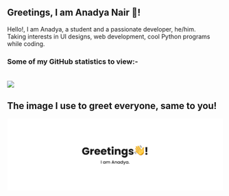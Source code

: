 ## Greetings, I am Anadya Nair 👋!

Hello!, I am Anadya, a student and a passionate developer, he/him.
<br>
Taking interests in UI designs, web development, cool Python programs while coding.
<br>

### Some of my GitHub statistics to view:-
<br>
<img align="center" src = "https://github-readme-stats.vercel.app/api?username=AnadyaNair&show_icons=true&theme=default">

## The image I use to greet everyone, same to you!

<img align="center" src="https://github.com/AnadyaNair/AnadyaNair/blob/main/GITHUB%20anadya%20nair%20cover%20picture.png?raw=true">
<!--
**AnadyaNair/AnadyaNair** is a ✨ _special_ ✨ repository because its `README.md` (this file) appears on your GitHub profile.
*/
